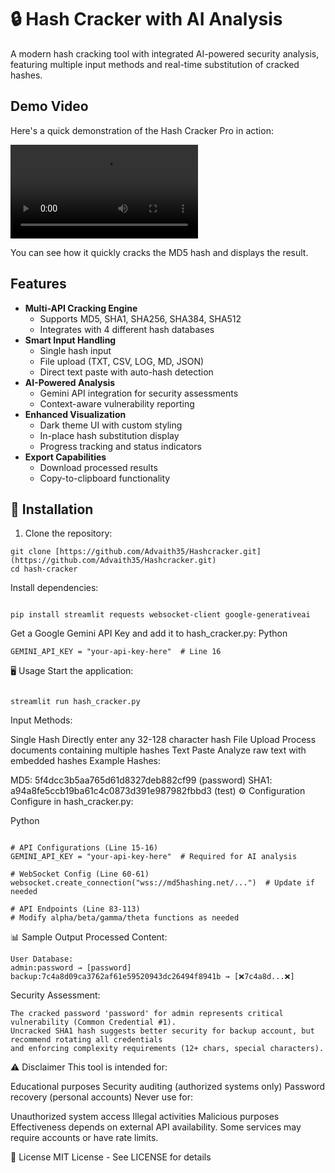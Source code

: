 # 🔒 Hash Cracker with AI Analysis

A modern hash cracking tool with integrated AI-powered security analysis, featuring multiple input methods and real-time substitution of cracked hashes.

## Demo Video

Here's a quick demonstration of the Hash Cracker Pro in action:

![Hash Cracker Demo](Hashcracker.mp4)

You can see how it quickly cracks the MD5 hash and displays the result.

## Features

- **Multi-API Cracking Engine**
    - Supports MD5, SHA1, SHA256, SHA384, SHA512
    - Integrates with 4 different hash databases
- **Smart Input Handling**
    - Single hash input
    - File upload (TXT, CSV, LOG, MD, JSON)
    - Direct text paste with auto-hash detection
- **AI-Powered Analysis**
    - Gemini API integration for security assessments
    - Context-aware vulnerability reporting
- **Enhanced Visualization**
    - Dark theme UI with custom styling
    - In-place hash substitution display
    - Progress tracking and status indicators
- **Export Capabilities**
    - Download processed results
    - Copy-to-clipboard functionality

## 🚀 Installation

1. Clone the repository:
```
git clone [https://github.com/Advaith35/Hashcracker.git](https://github.com/Advaith35/Hashcracker.git)
cd hash-cracker
```
Install dependencies:
```

pip install streamlit requests websocket-client google-generativeai
```
Get a Google Gemini API Key and add it to hash_cracker.py:
Python
```
GEMINI_API_KEY = "your-api-key-here"  # Line 16
```
🖥️ Usage
Start the application:

```

streamlit run hash_cracker.py
```
Input Methods:

Single Hash Directly enter any 32-128 character hash
File Upload Process documents containing multiple hashes
Text Paste Analyze raw text with embedded hashes
Example Hashes:

MD5: 5f4dcc3b5aa765d61d8327deb882cf99 (password)
SHA1: a94a8fe5ccb19ba61c4c0873d391e987982fbbd3 (test)
⚙️ Configuration
Configure in hash_cracker.py:

Python
```

# API Configurations (Line 15-16)
GEMINI_API_KEY = "your-api-key-here"  # Required for AI analysis

# WebSocket Config (Line 60-61)
websocket.create_connection("wss://md5hashing.net/...")  # Update if needed

# API Endpoints (Line 83-113)
# Modify alpha/beta/gamma/theta functions as needed
```
📊 Sample Output
Processed Content:
```
User Database:
admin:password → [password]
backup:7c4a8d09ca3762af61e59520943dc26494f8941b → [❌7c4a8d...❌]
```
Security Assessment:
```
The cracked password 'password' for admin represents critical vulnerability (Common Credential #1). 
Uncracked SHA1 hash suggests better security for backup account, but recommend rotating all credentials 
and enforcing complexity requirements (12+ chars, special characters).
```

⚠️ Disclaimer
This tool is intended for:

Educational purposes
Security auditing (authorized systems only)
Password recovery (personal accounts)
Never use for:

Unauthorized system access
Illegal activities
Malicious purposes
Effectiveness depends on external API availability. Some services may require accounts or have rate limits.

📜 License
MIT License - See LICENSE for details
